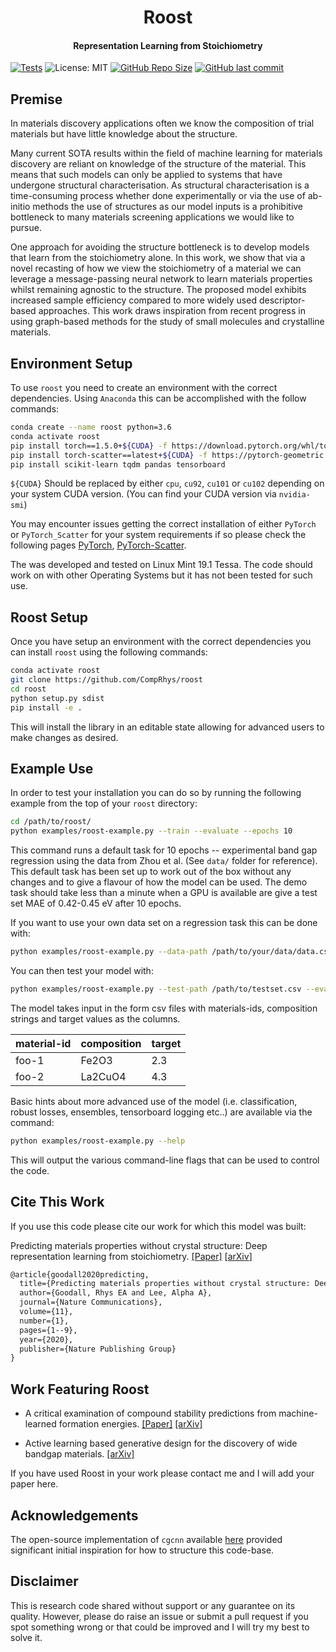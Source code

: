 <h1 align="center">Roost</h1>
<h4 align="center">Representation Learning from Stoichiometry</h4>
  
[![Tests](https://github.com/CompRhys/roost/workflows/Tests/badge.svg)](https://github.com/CompRhys/roost/actions)
![License: MIT](https://img.shields.io/badge/License-MIT-green.svg)
[![GitHub Repo Size](https://img.shields.io/github/repo-size/comprhys/roost?label=Repo+Size)](https://github.com/comprhys/roost/graphs/contributors)
[![GitHub last commit](https://img.shields.io/github/last-commit/comprhys/roost?label=Last+Commit)](https://github.com/comprhys/roost/commits)


## Premise

In materials discovery applications often we know the composition of trial materials but have little knowledge about the structure.

Many current SOTA results within the field of machine learning for materials discovery are reliant on knowledge of the structure of the material. This means that such models can only be applied to systems that have undergone structural characterisation. As structural characterisation is a time-consuming process whether done experimentally or via the use of ab-initio methods the use of structures as our model inputs is a prohibitive bottleneck to many materials screening applications we would like to pursue.

One approach for avoiding the structure bottleneck is to develop models that learn from the stoichiometry alone. In this work, we show that via a novel recasting of how we view the stoichiometry of a material we can leverage a message-passing neural network to learn materials properties whilst remaining agnostic to the structure. The proposed model exhibits increased sample efficiency compared to more widely used descriptor-based approaches. This work draws inspiration from recent progress in using graph-based methods for the study of small molecules and crystalline materials.

## Environment Setup

To use `roost` you need to create an environment with the correct dependencies. Using `Anaconda` this can be accomplished with the follow commands:

```bash
conda create --name roost python=3.6
conda activate roost
pip install torch==1.5.0+${CUDA} -f https://download.pytorch.org/whl/torch_stable.html
pip install torch-scatter==latest+${CUDA} -f https://pytorch-geometric.com/whl/torch-1.5.0.html
pip install scikit-learn tqdm pandas tensorboard
```

`${CUDA}` Should be replaced by either `cpu`, `cu92`, `cu101` or `cu102` depending on your system CUDA version. (You can find your CUDA version via `nvidia-smi`)

You may encounter issues getting the correct installation of either `PyTorch` or `PyTorch_Scatter` for your system requirements if so please check the following pages [PyTorch](https://pytorch.org/get-started/locally/), [PyTorch-Scatter](https://github.com/rusty1s/pytorch_scatter).

The was developed and tested on Linux Mint 19.1 Tessa. The code should work on with other Operating Systems but it has not been tested for such use.

## Roost Setup

Once you have setup an environment with the correct dependencies you can install `roost` using the following commands:

```bash
conda activate roost
git clone https://github.com/CompRhys/roost
cd roost
python setup.py sdist
pip install -e .
```

This will install the library in an editable state allowing for advanced users to make changes as desired.

## Example Use

In order to test your installation you can do so by running the following example from the top of your `roost` directory:

```sh
cd /path/to/roost/
python examples/roost-example.py --train --evaluate --epochs 10
```

This command runs a default task for 10 epochs -- experimental band gap regression using the data from Zhou et al. (See `data/` folder for reference). This default task has been set up to work out of the box without any changes and to give a flavour of how the model can be used. The demo task should take less than a minute when a GPU is available are give a test set MAE of 0.42-0.45 eV after 10 epochs.

If you want to use your own data set on a regression task this can be done with:

```sh
python examples/roost-example.py --data-path /path/to/your/data/data.csv --train
```

You can then test your model with:

```sh
python examples/roost-example.py --test-path /path/to/testset.csv --evaluate
```

The model takes input in the form csv files with materials-ids, composition strings and target values as the columns.

| material-id | composition | target |
| ----------- | ----------- | ------ |
| foo-1       | Fe2O3       | 2.3    |
| foo-2       | La2CuO4     | 4.3    |

Basic hints about more advanced use of the model (i.e. classification, robust losses, ensembles, tensorboard logging etc..)
are available via the command:

```sh
python examples/roost-example.py --help
```

This will output the various command-line flags that can be used to control the code.

## Cite This Work

If you use this code please cite our work for which this model was built:

Predicting materials properties without crystal structure: Deep representation learning from stoichiometry. [[Paper]](https://doi.org/10.1038/s41467-020-19964-7) [[arXiv](https://arxiv.org/abs/1910.00617)]

```tex
@article{goodall2020predicting,
  title={Predicting materials properties without crystal structure: Deep representation learning from stoichiometry},
  author={Goodall, Rhys EA and Lee, Alpha A},
  journal={Nature Communications},
  volume={11},
  number={1},
  pages={1--9},
  year={2020},
  publisher={Nature Publishing Group}
}
```

## Work Featuring Roost

* A critical examination of compound stability predictions from machine-learned formation energies. [[Paper]](https://www.nature.com/articles/s41524-020-00362-y) [[arXiv]](https://arxiv.org/abs/2001.10591)

* Active learning based generative design for the discovery of wide bandgap materials. [[arXiv]](https://arxiv.org/abs/2103.00608)


If you have used Roost in your work please contact me and I will add your paper here.

## Acknowledgements

The open-source implementation of `cgcnn` available [here](https://github.com/txie-93/cgcnn) provided significant initial inspiration for how to structure this code-base.

## Disclaimer

This is research code shared without support or any guarantee on its quality. However, please do raise an issue or submit a pull request if you spot something wrong or that could be improved and I will try my best to solve it.

